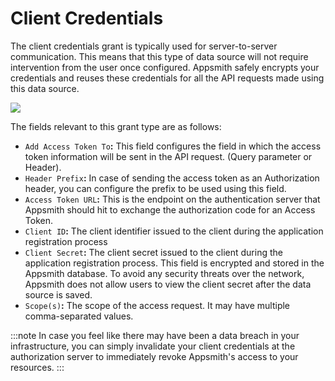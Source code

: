 # Client Credentials

The client credentials grant is typically used for server-to-server communication. This means that this type of data source will not require intervention from the user once configured. Appsmith safely encrypts your credentials and reuses these credentials for all the API requests made using this data source.

![](/img/client-credentials.gif)

The fields relevant to this grant type are as follows:

* `Add Access Token To`**:** This field configures the field in which the access token information will be sent in the API request. (Query parameter or Header).
* `Header Prefix`**:** In case of sending the access token as an Authorization header, you can configure the prefix to be used using this field.
* `Access Token URL`**:** This is the endpoint on the authentication server that Appsmith should hit to exchange the authorization code for an Access Token.
* `Client ID`**:** The client identifier issued to the client during the application registration process
* `Client Secret`**:** The client secret issued to the client during the application registration process. This field is encrypted and stored in the Appsmith database. To avoid any security threats over the network, Appsmith does not allow users to view the client secret after the data source is saved.
* `Scope(s)`**:** The scope of the access request. It may have multiple comma-separated values.

:::note
In case you feel like there may have been a data breach in your infrastructure, you can simply invalidate your client credentials at the authorization server to immediately revoke Appsmith's access to your resources.
:::
